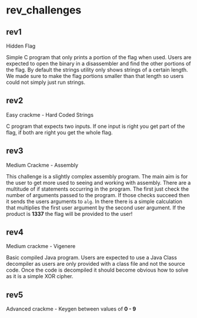 # rev_challenges

## rev1

Hidden Flag

Simple C program that only prints a portion of the flag when used.
Users are expected to open the binary in a disassembler and find the other portions of the flag.
By default the strings utility only shows strings of a certain length.
We made sure to make the flag portions smaller than that length so users could not simply just run strings.

## rev2

Easy crackme - Hard Coded Strings

C program that expects two inputs. If one input is right you get part of the flag, if both are right you get the whole flag.


## rev3

Medium Crackme - Assembly 

This challenge is a slightly complex assembly program. 
The main aim is for the user to get more used to seeing and working with assembly.
There are a multitude of if statements occurring in the program.
The first just check the number of arguments passed to the program.
If those checks succeed then it sends the users arguments to `alg`.
In there there is a simple calculation that multiplies the first user argument by the second user argument.
If the product is **1337** the flag will be provided to the user!

## rev4

Medium crackme - Vigenere

Basic compiled Java program.
Users are expected to use a Java Class decompiler as users are only provided with a class file and not the source code.
Once the code is decompiled it should become obvious how to solve as it is a simple XOR cipher.



## rev5

Advanced crackme - Keygen between values of **0 - 9**